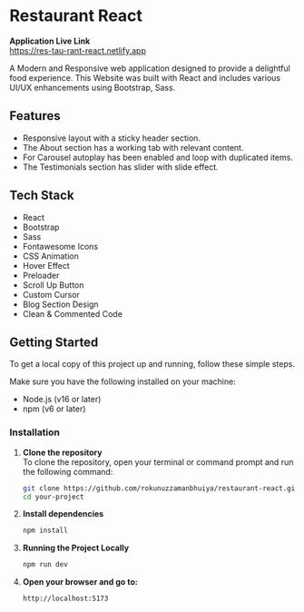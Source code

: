 # Restaurant React

**Application Live Link** <br>
https://res-tau-rant-react.netlify.app

A Modern and Responsive web application designed to provide a delightful food experience. This Website was built with React and includes various UI/UX enhancements using Bootstrap, Sass.

## Features
- Responsive layout with a sticky header section.
- The About section has a working tab with relevant content.
- For Carousel autoplay has been enabled and loop with duplicated items.
- The Testimonials section has slider with slide effect.

## Tech Stack
- React
- Bootstrap
- Sass
- Fontawesome Icons
- CSS Animation
- Hover Effect
- Preloader
- Scroll Up Button
- Custom Cursor
- Blog Section Design
- Clean & Commented Code

## Getting Started

To get a local copy of this project up and running, follow these simple steps.

Make sure you have the following installed on your machine:

- Node.js (v16 or later)
- npm (v6 or later)
### Installation

1. **Clone the repository**  
   To clone the repository, open your terminal or command prompt and run the following command:

   ```bash
   git clone https://github.com/rokunuzzamanbhuiya/restaurant-react.git
   cd your-project

2. **Install dependencies** <br>
    ```bash
    npm install

3. **Running the Project Locally** <br>
    ```bash
    npm run dev

4. **Open your browser and go to:** <br>
    ```bash
    http://localhost:5173

   
